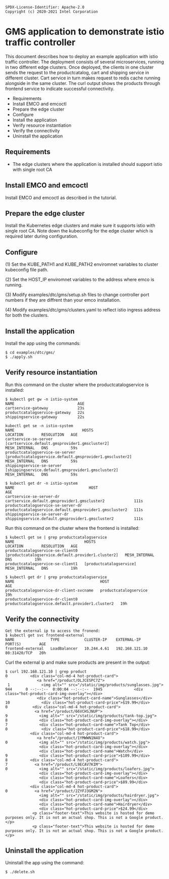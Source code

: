 ```text
SPDX-License-Identifier: Apache-2.0
Copyright (c) 2020-2021 Intel Corporation
```
<!-- omit in toc -->
# GMS application to demonstrate istio traffic controller
This document describes how to deploy an example application with istio traffic controller. The deployment consists of several microservices, running in two different edge clusters. Once deployed, the clients in one cluster sends the request to the productcatalog, cart and shipping service in different cluster. Cart service in turn makes request to redis cache running alongside in the same cluster. The curl output shows the products through frontend service to indicate successful connectivity.

- Requirements
- Install EMCO and emcoctl
- Prepare the edge cluster
- Configure
- Install the application
- Verify resource instantiation
- Verify the connectivity
- Uninstall the application

## Requirements
- The edge clusters where the application is installed should support istio with single root CA

## Install EMCO and emcoctl
Install EMCO and emcoctl as described in the tutorial.

## Prepare the edge cluster
Install the Kubernetes edge clusters and make sure it supports istio with single root CA. Note down the kubeconfig for the edge cluster which is required later during configuration.

## Configure
(1) Set the KUBE_PATH1 and KUBE_PATH2 enviromnet variables to cluster kubeconfig file path.

(2) Set the HOST_IP enviromnet variables to the address where emco is running.

(3) Modify examples/dtc/gms/setup.sh files to change controller port numbers if they are diffrent than your emco installation.

(4) Modify examples/dtc/gms/clusters.yaml to reflect istio ingress address for both the clusters.

## Install the application
Install the app using the commands:
```shell
$ cd examples/dtc/gms/
$ ./apply.sh
```

## Verify resource instantiation
Run this command on the cluster where the productcatalogservice is installed:
```shell
$ kubectl get gw -n istio-system
NAME                            AGE
cartservice-gateway             23s
productcatalogservice-gateway   22s
shippingservice-gateway         22s
```
```shell
kubectl get se -n istio-system
NAME                              HOSTS                                                      LOCATION        RESOLUTION   AGE
cartservice-se-server             [cartservice.default.gmsprovider1.gmscluster2]             MESH_INTERNAL   DNS          59s
productcatalogservice-se-server   [productcatalogservice.default.gmsprovider1.gmscluster2]   MESH_INTERNAL   DNS          59s
shippingservice-se-server         [shippingservice.default.gmsprovider1.gmscluster2]         MESH_INTERNAL   DNS          59s
```
```shell
$ kubectl get dr -n istio-system
NAME                                 HOST                                                     AGE
cartservice-se-server-dr             cartservice.default.gmsprovider1.gmscluster2             111s
productcatalogservice-se-server-dr   productcatalogservice.default.gmsprovider1.gmscluster2   111s
shippingservice-se-server-dr         shippingservice.default.gmsprovider1.gmscluster2         111s
```
Run this command on the cluster where the frontend is installed:

```shell
$ kubectl get se | grep productcatalogservice
NAME                               HOSTS                                                LOCATION        RESOLUTION   AGE
productcatalogservice-se-client0   [productcatalogservice.default.provider1.cluster2]   MESH_INTERNAL   DNS          19h
productcatalogservice-se-client1   [productcatalogservice]                              MESH_INTERNAL   DNS          19h
```
```shell
$ kubectl get dr | grep productcatalogservice
NAME                                      HOST                                               AGE
productcatalogservice-dr-client-svcname   productcatalogservice                              19h
productcatalogservice-dr-client0          productcatalogservice.default.provider1.cluster2   19h
```

## Verify the connectivity

```shell
Get the external ip to access the fronend:
$ kubectl get svc frontend-external
NAME                TYPE           CLUSTER-IP    EXTERNAL-IP      PORT(S)        AGE
frontend-external   LoadBalancer   10.244.4.61   192.168.121.10   80:31420/TCP   20h
```

Curl the external ip and make sure products are present in the output:
```shell
$ curl 192.168.121.10 | grep product
0          <div class="col-md-4 hot-product-card">
              <a href="/product/OLJCESPC7Z">
 1              <img alt="" src="/static/img/products/sunglasses.jpg">
944      0 --:--:--  0:00:04 --:--:--  1945              <div class="hot-product-card-img-overlay"></div>
              <div class="hot-product-card-name">Sunglasses</div>
10              <div class="hot-product-card-price">$19.99</div>
0           <div class="col-md-4 hot-product-card">
             <a href="/product/66VCHSJNUP">
9              <img alt="" src="/static/img/products/tank-top.jpg">
8              <div class="hot-product-card-img-overlay"></div>
7              <div class="hot-product-card-name">Tank Top</div>
0               <div class="hot-product-card-price">$18.99</div>
           <div class="col-md-4 hot-product-card">
              <a href="/product/1YMWWN1N4O">
0              <img alt="" src="/static/img/products/watch.jpg">
               <div class="hot-product-card-img-overlay"></div>
               <div class="hot-product-card-name">Watch</div>
9              <div class="hot-product-card-price">$109.99</div>
8          <div class="col-md-4 hot-product-card">
7            <a href="/product/L9ECAV7KIM">
0              <img alt="" src="/static/img/products/loafers.jpg">
               <div class="hot-product-card-img-overlay"></div>
               <div class="hot-product-card-name">Loafers</div>
               <div class="hot-product-card-price">$89.99</div>
           <div class="col-md-4 hot-product-card">
0            <a href="/product/2ZYFJ3GM2N">
               <img alt="" src="/static/img/products/hairdryer.jpg">
               <div class="hot-product-card-img-overlay"></div>
               <div class="hot-product-card-name">Hairdryer</div>
               <div class="hot-product-card-price">$24.99</div>
            <p class="footer-text">This website is hosted for demo purposes only. It is not an actual shop. This is not a Google product.</p>
            <p class="footer-text">This website is hosted for demo purposes only. It is not an actual shop. This is not a Google product.</p>
```

## Uninstall the application
Uninstall the app using the command:
```shell
$ ./delete.sh 
```
